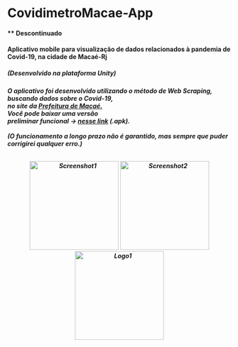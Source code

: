 # CovidimetroMacae-App

<h4>** Descontinuado</h4>

<h4>Aplicativo mobile para visualização de dados relacionados à pandemia de Covid-19, na cidade de Macaé-Rj</h4>
<h5>(Desenvolvido na plataforma Unity)<h5/>
  
<p>O aplicativo foi desenvolvido utilizando o método de Web Scraping, buscando dados sobre o Covid-19, <br> no site da <a href="http://www.macae.rj.gov.br/">Prefeitura de Macaé.</a><br> Você pode baixar uma versão <br> preliminar funcional -> <a href="https://github.com/Vargory/CovidimetroMacae-App/raw/master/Builds/Covidimetro_05.apk">nesse link</a> (.apk). <br><br>
(O funcionamento a longo prazo não é garantido, mas sempre que puder corrigirei qualquer erro.)</p>

<p align="Center">
  <br>
  <img src="https://i.imgur.com/ltIAEH0.png"  width="200" alt="Screenshot1">
  <img src="https://i.imgur.com/EwX64hq.png"  width="200" alt="Screenshot2">
   <img src="https://i.imgur.com/FCfMciP.png"  width="200" alt="Logo1">
</p>

